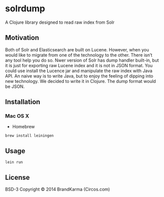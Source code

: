 # solrdump

A Clojure library designed to read raw index from Solr

## Motivation
Both of Solr and Elasticsearch are built on Lucene. However, when you would like to migrate from one of the technology to the other. There isn’t any tool help you do so. Nwer version of Solr has dump handler built-in, but it is just for exporting raw Lucene index and it is not in JSON format. You could use install the Lucence jar and manipulate the raw index with Java API. An naive way is to write Java, but to enjoy the feeling of dipping into new technology. We decided to write it in Clojure. The dump format would be JSON.

## Installation

### Mac OS X

  * Homebrew

```
brew install leiningen
```


## Usage

```
lein run
```

## License
BSD-3 Copyright © 2014 BrandKarma (Circos.com)

